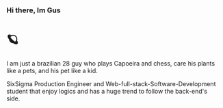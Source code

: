 ### Hi there, Im Gus


# :ringed_planet:


I am just a brazilian 28 guy who plays Capoeira and chess, care his plants like a pets, and his pet like a kid.

SixSigma Production Engineer and Web-full-stack-Software-Development student that enjoy logics and has a huge trend to follow the back-end's side.




<!--
**gusttavocaruso/gusttavocaruso** is a ✨ _special_ ✨ repository because its `README.md` (this file) appears on your GitHub profile.

Here are some ideas to get you started:

- 🔭 I’m currently working on ...
- 🌱 I’m currently learning ...
- 👯 I’m looking to collaborate on ...
- 🤔 I’m looking for help with ...
- 💬 Ask me about ...
- 📫 How to reach me: ...
- 😄 Pronouns: ...
- ⚡ Fun fact: ...
-->
